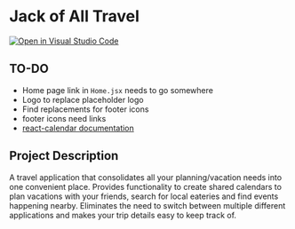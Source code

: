 # Jack of All Travel

[![Open in Visual Studio Code](https://classroom.github.com/assets/open-in-vscode-2e0aaae1b6195c2367325f4f02e2d04e9abb55f0b24a779b69b11b9e10269abc.svg)](https://classroom.github.com/online_ide?assignment_repo_id=17944443&assignment_repo_type=AssignmentRepo)

## TO-DO
- Home page link in ``Home.jsx`` needs to go somewhere
- Logo to replace placeholder logo
- Find replacements for footer icons
- footer icons need links
- [react-calendar documentation](https://www.npmjs.com/package/react-calendar)

## Project Description
A travel application that consolidates all your planning/vacation needs into one convenient place. Provides functionality to create shared calendars to plan vacations with your friends, search for local eateries and find events happening nearby. Eliminates the need to switch between multiple different applications and makes your trip details easy to keep track of.
